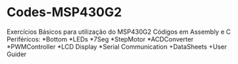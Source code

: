 # Codes-MSP430G2
Exercícios Básicos para utilização do MSP430G2 
Códigos em Assembly e C
Periféricos:
*Bottom
*LEDs
*7Seg
*StepMotor
*ACDConverter
*PWMController
*LCD Display
*Serial Communication
+DataSheets
+User Guider

